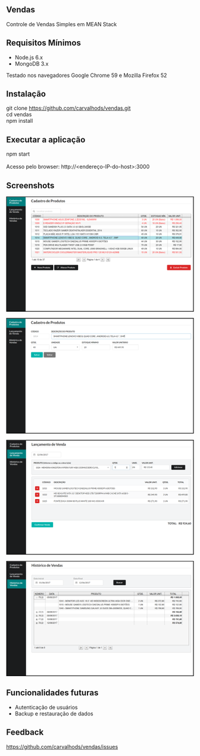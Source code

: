 ## Vendas
Controle de Vendas Simples em MEAN Stack

## Requisitos Mínimos
- Node.js 6.x
- MongoDB 3.x

Testado nos navegadores Google Chrome 59 e Mozilla Firefox 52

## Instalação
git clone https://github.com/carvalhods/vendas.git<br>
cd vendas<br>
npm install<br>

## Executar a aplicação
npm start<br><br>
Acesso pelo browser: http://\<endereço-IP-do-host\>:3000

## Screenshots
![alt text](https://raw.githubusercontent.com/carvalhods/vendas/master/screenshots/screenshot1.png)

![alt text](https://raw.githubusercontent.com/carvalhods/vendas/master/screenshots/screenshot2.png)

![alt text](https://raw.githubusercontent.com/carvalhods/vendas/master/screenshots/screenshot3.png)

![alt text](https://raw.githubusercontent.com/carvalhods/vendas/master/screenshots/screenshot4.png)

## Funcionalidades futuras
- Autenticação de usuários
- Backup e restauração de dados

## Feedback
https://github.com/carvalhods/vendas/issues
